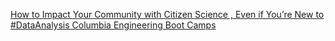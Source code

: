 [How to Impact Your Community with Citizen Science , Even if You’re New to #DataAnalysis   Columbia Engineering Boot Camps](https://qi.tc/qi/118045)